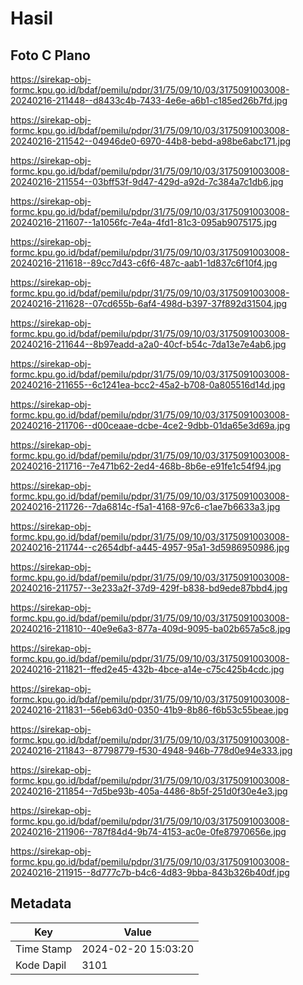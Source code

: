 # Hasil

## Foto C Plano

https://sirekap-obj-formc.kpu.go.id/bdaf/pemilu/pdpr/31/75/09/10/03/3175091003008-20240216-211448--d8433c4b-7433-4e6e-a6b1-c185ed26b7fd.jpg

https://sirekap-obj-formc.kpu.go.id/bdaf/pemilu/pdpr/31/75/09/10/03/3175091003008-20240216-211542--04946de0-6970-44b8-bebd-a98be6abc171.jpg

https://sirekap-obj-formc.kpu.go.id/bdaf/pemilu/pdpr/31/75/09/10/03/3175091003008-20240216-211554--03bff53f-9d47-429d-a92d-7c384a7c1db6.jpg

https://sirekap-obj-formc.kpu.go.id/bdaf/pemilu/pdpr/31/75/09/10/03/3175091003008-20240216-211607--1a1056fc-7e4a-4fd1-81c3-095ab9075175.jpg

https://sirekap-obj-formc.kpu.go.id/bdaf/pemilu/pdpr/31/75/09/10/03/3175091003008-20240216-211618--89cc7d43-c6f6-487c-aab1-1d837c6f10f4.jpg

https://sirekap-obj-formc.kpu.go.id/bdaf/pemilu/pdpr/31/75/09/10/03/3175091003008-20240216-211628--07cd655b-6af4-498d-b397-37f892d31504.jpg

https://sirekap-obj-formc.kpu.go.id/bdaf/pemilu/pdpr/31/75/09/10/03/3175091003008-20240216-211644--8b97eadd-a2a0-40cf-b54c-7da13e7e4ab6.jpg

https://sirekap-obj-formc.kpu.go.id/bdaf/pemilu/pdpr/31/75/09/10/03/3175091003008-20240216-211655--6c1241ea-bcc2-45a2-b708-0a805516d14d.jpg

https://sirekap-obj-formc.kpu.go.id/bdaf/pemilu/pdpr/31/75/09/10/03/3175091003008-20240216-211706--d00ceaae-dcbe-4ce2-9dbb-01da65e3d69a.jpg

https://sirekap-obj-formc.kpu.go.id/bdaf/pemilu/pdpr/31/75/09/10/03/3175091003008-20240216-211716--7e471b62-2ed4-468b-8b6e-e91fe1c54f94.jpg

https://sirekap-obj-formc.kpu.go.id/bdaf/pemilu/pdpr/31/75/09/10/03/3175091003008-20240216-211726--7da6814c-f5a1-4168-97c6-c1ae7b6633a3.jpg

https://sirekap-obj-formc.kpu.go.id/bdaf/pemilu/pdpr/31/75/09/10/03/3175091003008-20240216-211744--c2654dbf-a445-4957-95a1-3d5986950986.jpg

https://sirekap-obj-formc.kpu.go.id/bdaf/pemilu/pdpr/31/75/09/10/03/3175091003008-20240216-211757--3e233a2f-37d9-429f-b838-bd9ede87bbd4.jpg

https://sirekap-obj-formc.kpu.go.id/bdaf/pemilu/pdpr/31/75/09/10/03/3175091003008-20240216-211810--40e9e6a3-877a-409d-9095-ba02b657a5c8.jpg

https://sirekap-obj-formc.kpu.go.id/bdaf/pemilu/pdpr/31/75/09/10/03/3175091003008-20240216-211821--ffed2e45-432b-4bce-a14e-c75c425b4cdc.jpg

https://sirekap-obj-formc.kpu.go.id/bdaf/pemilu/pdpr/31/75/09/10/03/3175091003008-20240216-211831--56eb63d0-0350-41b9-8b86-f6b53c55beae.jpg

https://sirekap-obj-formc.kpu.go.id/bdaf/pemilu/pdpr/31/75/09/10/03/3175091003008-20240216-211843--87798779-f530-4948-946b-778d0e94e333.jpg

https://sirekap-obj-formc.kpu.go.id/bdaf/pemilu/pdpr/31/75/09/10/03/3175091003008-20240216-211854--7d5be93b-405a-4486-8b5f-251d0f30e4e3.jpg

https://sirekap-obj-formc.kpu.go.id/bdaf/pemilu/pdpr/31/75/09/10/03/3175091003008-20240216-211906--787f84d4-9b74-4153-ac0e-0fe87970656e.jpg

https://sirekap-obj-formc.kpu.go.id/bdaf/pemilu/pdpr/31/75/09/10/03/3175091003008-20240216-211915--8d777c7b-b4c6-4d83-9bba-843b326b40df.jpg


## Metadata

| Key        | Value               |
| ---------- | ------------------- |
| Time Stamp | 2024-02-20 15:03:20 |
| Kode Dapil | 3101                |



